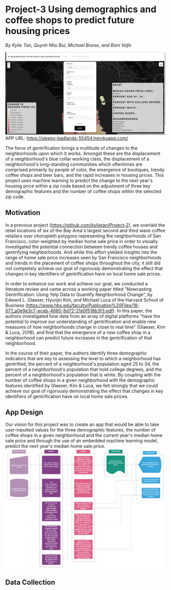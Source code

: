 # Project-3 Using demographics and coffee shops to predict future housing prices
*By Kylie Tan, Quynh Nhu Bui, Michael Boese, and Bani Vafa*

![Project 3 Map Screenshot](Project3/images/map_page.png)
APP URL: https://sleepy-badlands-55454.herokuapp.com/

The force of gentrification brings a multitude of changes to the neighborhoods upon which it works. Amongst these are the displacement of a neighborhood's blue collar working class, the displacement of a neighborhood's long-standing communities which oftentimes are comprised primarily by people of color, the emergence of boutiques, trendy coffee shops and beer bars, and the rapid increases in housing prices. This project uses machine learning to predict the change to the next year's housing price within a zip code based on the adjustment of three key demographic features and the number of coffee shops within the selected zip code.

## Motivation

In a previous project (https://github.com/kylietan/Project-2), we overlaid the retail locations of six of the Bay Area's largest second and third wave coffee retailers over choropleth polygons representing the neighborhoods of San Francisco, color-weighted by median home sale price in order to visually investigated the potential connection between trendy coffee houses and gentrifying neighborhoods. And while this effort yielded insights into the range of home sale price increases seen by San Francisco neighborhoods and trends in the placement of coffee shops throughout the city, it still did not completely achieve our goal of rigorously demonstrating the effect that changes in key identifiers of gentrification have on local home sale prices.

In order to enhance our work and achieve our goal, we conducted a literature review and came across a working paper titled "Nowcasting Gentrification: Using Yelp Data to Quantify Neighborhood Change", by Edward L. Glaeser, Hyunjin Kim, and Michael Luca of the Harvard School of Business (https://www.hbs.edu/faculty/Publication%20Files/18-077_a0e9e3c7-eceb-4685-8d72-21e0f518b3f3.pdf). In this paper, the authors investigated how data from an array of digital platforms "have the potential to improve our understanding of gentrification and enable new measures of how neighborhoods change in close to real time" (Glaeser, Kim & Luca, 2018), and find that the emergence of a new coffee shop in a neighborhood can predict future increases in the gentrification of that neighborhood.

In the course of their paper, the authors identify three demographic indicators that are key to assessing the level to which a neighborhood has gentrified, the percent of a neighborhood's population aged 25 to 34, the percent of a neighborhood's population that hold college degrees, and the percent of a neighborhood's population that is white. By coupling with the number of coffee shops in a given neighborhood with the demographic features identified by Glaeser, Kim & Luca, we felt strongly that we could achieve our goal of rigorously demonstrating the effect that changes in key identifiers of gentrification have on local home sale prices.

## App Design

Our vision for this project was to create an app that would be able to take user-inputted values for the three demographic features, the number of coffee shops in a given neighborhood and the current year's median home sale price and through the use of an embedded machine learning model, predict the next year's median home sale price.
![Project 3 App Flowchart](Project3/images/Project_3_Flowchart.png)

## Data Collection
